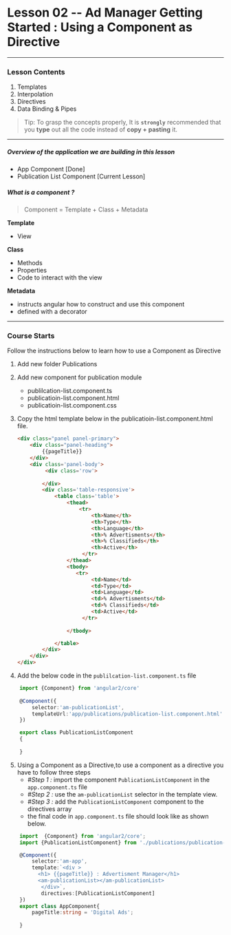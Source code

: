 # Lesson 02 -- Ad Manager Getting Started : Using a Component as Directive
----------
### Lesson Contents
1.  Templates
2.  Interpolation 
3.  Directives
4.  Data Binding & Pipes

> Tip: To grasp the concepts properly, It is  **`strongly`**  recommended that you **type** out all the code instead of **copy + pasting** it. 

-------------------------------

##### Overview of the application we are building in this lesson
- App Component  [Done]
- Publication List Component [Current Lesson]

##### What is a component ?

> Component = Template + Class + Metadata
>
**Template**
- View 
>
**Class**
- Methods
- Properties
- Code to interact with the view
>
**Metadata**
- instructs angular how to construct and use this component
- defined with a decorator

-------------------------------

### Course Starts 
Follow the instructions below to learn how to use a Component as Directive

1. Add new folder Publications
2. Add new component for publication module
    * publilcation-list.component.ts
    * publicatioin-list.component.html
    * publicatioin-list.component.css

3. Copy the html template below in the publicatioin-list.component.html file. 
	``` html
	<div class="panel panel-primary">
	    <div class="panel-heading">
	        {{pageTitle}}
	    </div>
	    <div class='panel-body'>
	         <div class='row'>
	            
	        </div>
	        <div class='table-responsive'>
	            <table class='table'>
	                <thead>
	                    <tr>
	                        <th>Name</th>
	                        <th>Type</th>
	                        <th>Language</th>
	                        <th>% Advertisments</th>
	                        <th>% Classifieds</th>
	                        <th>Active</th>
	                     </tr>
	                </thead>
	                <tbody>
	                   <tr>
	                        <td>Name</td>
	                        <td>Type</td>
	                        <td>Language</td>
	                        <td>% Advertisments</td>
	                        <td>% Classifieds</td>
	                        <td>Active</td>
	                     </tr>
	                     
	                </tbody>
	
	            </table>
	        </div>
	    </div>
	</div>	
	```
	
 4. Add the below code in the `publilcation-list.component.ts` file
```typescript
    import {Component} from 'angular2/core'
    
    @Component({
        selector:'am-publicationList',
        templateUrl:'app/publications/publication-list.component.html'
    })

    export class PublicationListComponent
    {
       
    }
```
5. Using a Component as a Directive,to use a component as a directive you have to follow three steps
    * _#Step 1 :_ import the component `PublicationListComponent` in the `app.component.ts`  file
    * _#Step 2 :_ use the `am-publicationList` selector in the template view.
    * _#Step 3 :_ add the `PublicationListComponent` component to the directives array
    * the final code in `app.component.ts` file should look like as shown  below. 
   
``` typescript
    import  {Component} from 'angular2/core';
    import {PublicationListComponent} from './publications/publication-list.component';

    @Component({
        selector:'am-app',
        template:`<div >
          <h1> {{pageTitle}} : Advertisment Manager</h1>
          <am-publicationList></am-publicationList>
           </div>`,
           directives:[PublicationListComponent]
    })
    export class AppComponent{
        pageTitle:string = 'Digital Ads';
        
    }
```



